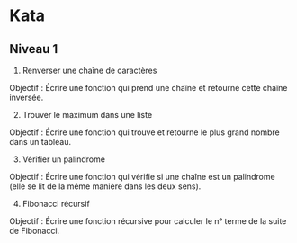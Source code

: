 # Kata

## Niveau 1

1. Renverser une chaîne de caractères

Objectif : Écrire une fonction qui prend une chaîne et retourne cette chaîne inversée.

2. Trouver le maximum dans une liste

Objectif : Écrire une fonction qui trouve et retourne le plus grand nombre dans un tableau.

3. Vérifier un palindrome

Objectif : Écrire une fonction qui vérifie si une chaîne est un palindrome (elle se lit de la même manière dans les deux sens).

4. Fibonacci récursif

Objectif : Écrire une fonction récursive pour calculer le nᵉ terme de la suite de Fibonacci.
